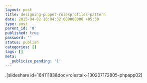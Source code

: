 ```yaml
---
layout: post
title: designing-puppet-rolesprofiles-pattern
date: 2015-04-02 16:04:32.000000000 +05:30
type: post
parent_id: '0'
published: true
password: ''
status: publish
categories: []
tags: []
meta:
  _publicize_pending: '1'
---
```

<p>.[slideshare id=16411183&amp;doc=rolestalk-130207172805-phpapp02]</p>

